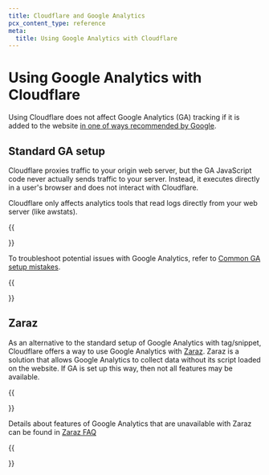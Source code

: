 ```yaml
---
title: Cloudflare and Google Analytics
pcx_content_type: reference
meta:
  title: Using Google Analytics with Cloudflare
---
```


# Using Google Analytics with Cloudflare

Using Cloudflare does not affect Google Analytics (GA) tracking if it is added to the website [in one of ways recommended by Google](https://support.google.com/analytics/answer/9304153#add-tag).

## Standard GA setup

Cloudflare proxies traffic to your origin web server, but the GA JavaScript code never actually sends traffic to your server. Instead, it executes directly in a user's browser and does not interact with Cloudflare.

Cloudflare only affects analytics tools that read logs directly from your web server (like awstats).

{{<Aside type="note">}}

To troubleshoot potential issues with Google Analytics, refer to [Common GA setup mistakes](https://support.google.com/analytics/answer/1009683).

{{</Aside>}}

## Zaraz

As an alternative to the standard setup of Google Analytics with tag/snippet, Cloudflare offers a way to use Google Analytics with [Zaraz](/zaraz/). Zaraz is a solution that allows Google Analytics to collect data without its script loaded on the website. If GA is set up this way, then not all features may be available.

{{<Aside type="note">}}

Details about features of Google Analytics that are unavailable with Zaraz can be found in [Zaraz FAQ](/zaraz/faq/#tools)

{{</Aside>}}
